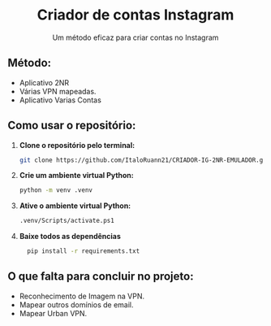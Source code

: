 <h1 align="center">Criador de contas Instagram</h1>

<p align="center">Um método eficaz para criar contas no Instagram</p>

## Método:

- Aplicativo 2NR
- Várias VPN mapeadas.
- Aplicativo Varias Contas

## Como usar o repositório:

1. **Clone o repositório pelo terminal:**

   ```bash
   git clone https://github.com/ItaloRuann21/CRIADOR-IG-2NR-EMULADOR.git
   ```

2. **Crie um ambiente virtual Python:**
   ```bash
   python -m venv .venv
   ```
3. **Ative o ambiente virtual Python:**

   ```bash
   .venv/Scripts/activate.ps1
   ```

4. **Baixe todos as dependências**

   ```bash
     pip install -r requirements.txt
   ```

## O que falta para concluir no projeto:

- Reconhecimento de Imagem na VPN.
- Mapear outros domínios de email.
- Mapear Urban VPN.
